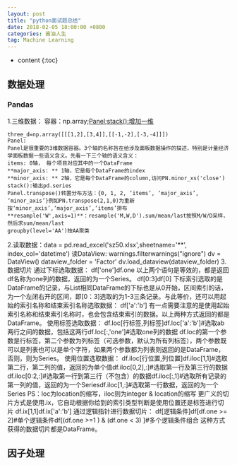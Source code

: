 ```yaml
---
layout: post
title: "python面试题总结"
date: 2018-02-05 18:00:00 +0800 
categories: 酱油人生
tag: Machine Learning
---
```

* content
{:toc}

## 数据处理
### Pandas
1.三维数据：
	容器：np.array;[Panel](https://www.jianshu.com/p/424e61c2f8b8);[stack():增加一维](http://blog.csdn.net/csdn15698845876/article/details/73380803)

	three_d=np.array([[[1,2],[3,4]],[[-1,-2],[-3,-4]]])
	Panel:
	Panel是很重要的3维数据容器。3个轴的名称旨在给涉及面板数据操作的描述，特别是计量经济学面板数据一些语义含义。先看一下三个轴的语义含义：
	items: 0轴， 每个项目对应其中的一个DataFrame
	**major_axis: ** 1轴，它是每个DataFrame的index
	**minor_axis: ** 2轴，它是每个DataFrame的column,访问PN.minor_xs('close')
	stack():输出pd.series
	Panel.transpose()转置分布方法：{0, 1, 2, ‘items’, ‘major_axis’, ‘minor_axis’}例如PN.transpose(2,1,0)为重新按‘minor_axis’,‘major_axis’,‘items’排布
	**resample('W',axis=1)**：resample('M,W,D').sum/mean/last按照M/W/D采样，然后求sum/mean/last
	groupby(level='AA')按AA聚类
2.读取数据：data =  pd.read_excel('sz50.xlsx',sheetname='**', index_col='datetime')
	读DataView:
	warnings.filterwarnings("ignore")
	dv = DataView()
	dataview_folder = 'Factor'
	dv.load_dataview(dataview_folder)
3.数据切片
通过下标选取数据：
df['one']df.one
以上两个语句是等效的，都是返回df名称为one列的数据，返回的为一个Series。
df[0:3]df[0]
下标索引选取的是DataFrame的记录，与List相同DataFrame的下标也是从0开始，区间索引的话，为一个左闭右开的区间，即[0：3]选取的为1-3三条记录。与此等价，还可以用起始的索引名称和结束索引名称选取数据：
df['a':'b']
有一点需要注意的是使用起始索引名称和结束索引名称时，也会包含结束索引的数据。以上两种方式返回的都是DataFrame。
使用标签选取数据：
df.loc[行标签,列标签]df.loc['a':'b']#选取ab两行之间的数据，包括这两行df.loc[:,'one']#选取one列的数据
df.loc的第一个参数是行标签，第二个参数为列标签（可选参数，默认为所有列标签），两个参数既可以是列表也可以是单个字符，如果两个参数都为列表则返回的是DataFrame，否则，则为Series。
使用位置选取数据：
df.iloc[行位置,列位置]df.iloc[1,1]#选取第二行，第二列的值，返回的为单个值df.iloc[0,2],:]#选取第一行及第三行的数据df.iloc[0:2,:]#选取第一行到第三行（不包含）的数据df.iloc[:,1]#选取所有记录的第一列的值，返回的为一个Seriesdf.iloc[1,:]#选取第一行数据，返回的为一个Series
PS：loc为location的缩写，iloc则为integer & location的缩写
更广义的切片方式是使用.ix，它自动根据你给到的索引类型判断是使用位置还是标签进行切片
df.ix[1,1]df.ix['a':'b']
通过逻辑指针进行数据切片：
df[逻辑条件]df[df.one >= 2]#单个逻辑条件df[(df.one >=1 ) & (df.one < 3) ]#多个逻辑条件组合
这种方式获得的数据切片都是DataFrame。

## 因子处理